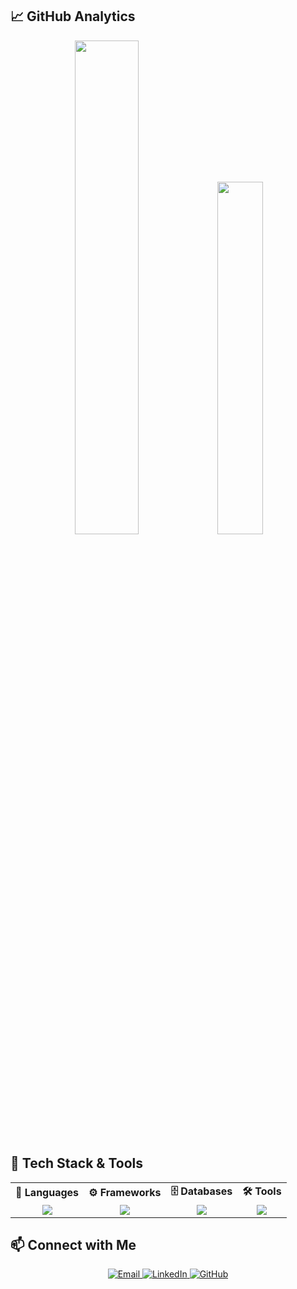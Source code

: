 <!-- ## <h1 align="center"> 
  <img src="https://media.giphy.com/media/hvRJCLFzcasrR4ia7z/giphy.gif" width="40px">
  Hey There! I'm 
  <span style="background: linear-gradient(45deg, #f3ec78, #af4261); -webkit-background-clip: text; color: transparent;">
    Pantong Sonnok
  </span>
</h1> -->

<!-- <p align="center">
  <img src="https://media.giphy.com/media/qgQUggAC3Pfv687qPC/giphy.gif" width="500"/>
 </p>  -->

<!-- ## 🚀 **Who Am I?**
- 🎓 **2nd Year** Computer Engineering Student at [**Kasetsart University**](https://www.ku.ac.th/th)
- 💻 Interested in **Backend Development & System Design** 
- 🚀 Learning **API Development, Database Design, and Cloud Computing**
- 🏆 Always **learning & improving** in **JavaScript** to improve my skills
- 🎯 Always curious and eager to build better systems! -->



## 📈 **GitHub Analytics**  
<p align="center">
  <img src="https://github-readme-stats.vercel.app/api?username=paxius025&show_icons=true&theme=radical&hide_border=true&border_radius=10&count_private=true" width="45%" />  
  <img src="https://github-readme-stats.vercel.app/api/top-langs/?username=paxius025&theme=radical&layout=compact&hide_border=true&border_radius=10" width="38%" />
</p>





## 🚀 **Tech Stack & Tools**  

<table align="center">
  <tr>
    <td align="center"><strong>🎯 Languages</strong></td>
    <td align="center"><strong>⚙️ Frameworks</strong></td>
    <td align="center"><strong>🗄️ Databases</strong></td>
    <td align="center"><strong>🛠️ Tools</strong></td>
  </tr>
  <tr>
    <td align="center">
      <img src="https://skillicons.dev/icons?i=js,php,python" />
    </td>
    <td align="center">
      <img src="https://skillicons.dev/icons?i=laravel,tailwind" />
    </td>
    <td align="center">
      <img src="https://skillicons.dev/icons?i=mysql" />
    </td>
    <td align="center">
      <img src="https://skillicons.dev/icons?i=git,github,vscode" />
    </td>
  </tr>
</table>



## 📫 **Connect with Me**
<p align="center">
  <a href="mailto:pantong.s@ku.th">
    <img src="https://img.shields.io/badge/Gmail-D14836?style=for-the-badge&logo=gmail&logoColor=white" alt="Email" />
  </a>
  <a href="https://www.linkedin.com/in/pantong-sanonok-41b152308/">
    <img src="https://img.shields.io/badge/LinkedIn-0077B5?style=for-the-badge&logo=linkedin&logoColor=white" alt="LinkedIn" />
  </a>
  <a href="https://github.com/paxius025">
    <img src="https://img.shields.io/badge/GitHub-181717?style=for-the-badge&logo=github&logoColor=white" alt="GitHub" />
  </a>
</p>




